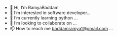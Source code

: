 - 👋 Hi, I’m RamyaBaddam
- 👀 I’m interested in software developer...
- 🌱 I’m currently learning python  ...
- 💞️ I’m looking to collaborate on ...
- 📫 How to reach me  baddamramya1@gmail.com ...

<!---
Ramya Baddam4406 is a ✨ special ✨ repository because its `README.md` (this file) appears on your GitHub profile.
You can click the Preview link to take a look at your changes.
--->
